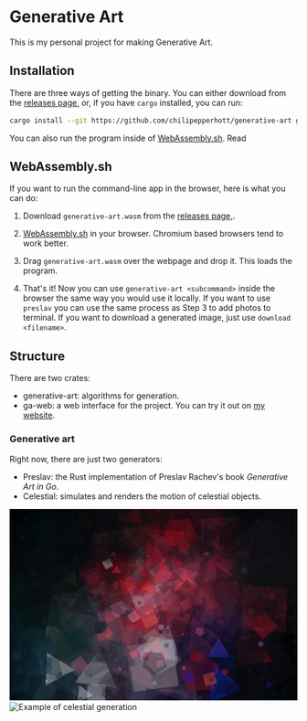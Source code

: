 # Generative Art

This is my personal project for making Generative Art.

## Installation

There are three ways of getting the binary. You can either download from the [releases page,](https://github.com/chilipepperhott/generative-art/releases) or, if you have `cargo` installed, you can run:

```bash
cargo install --git https://github.com/chilipepperhott/generative-art generative-art
```

You can also run the program inside of [WebAssembly.sh](https://webassembly.sh/). Read 

## WebAssembly.sh

If you want to run the command-line app in the browser, here is what you can do:

1) Download `generative-art.wasm` from the [releases page,](https://github.com/chilipepperhott/generative-art/releases).

2) [WebAssembly.sh]([WebAssembly.sh](https://webassembly.sh/)) in your browser. Chromium based browsers tend to work better.

3) Drag `generative-art.wasm` over the webpage and drop it. This loads the program.

4) That's it! Now you can use `generative-art <subcommand>` inside the browser the same way you would use it locally. If you want to use `preslav` you can use the same process as Step 3 to add photos to terminal. If you want to download a generated image, just use `download <filename>`.

## Structure

There are two crates: 

* generative-art: algorithms for generation.
* ga-web: a web interface for the project. You can try it out on [my website](https://elijahpotter.dev/art).

### Generative art

Right now, there are just two generators:

* Preslav: the Rust implementation of Preslav Rachev's book *Generative Art in Go*.
* Celestial: simulates and renders the motion of celestial objects.

![Example of Preslav generation](./example_images/preslav.svg)
![Example of celestial generation](./example_images/celestial.svg)
